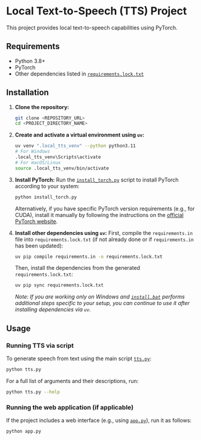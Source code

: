 # Local Text-to-Speech (TTS) Project

This project provides local text-to-speech capabilities using PyTorch.

## Requirements

*   Python 3.8+
*   PyTorch
*   Other dependencies listed in [`requirements.lock.txt`](requirements.lock.txt:1)

## Installation

1.  **Clone the repository:**
    ```bash
    git clone <REPOSITORY_URL>
    cd <PROJECT_DIRECTORY_NAME>
    ```

2.  **Create and activate a virtual environment using `uv`:**
    ```bash
    uv venv ".local_tts_venv" --python python3.11
    # For Windows
    .local_tts_venv\Scripts\activate
    # For macOS/Linux
    source .local_tts_venv/bin/activate
    ```

3.  **Install PyTorch:**
    Run the [`install_torch.py`](install_torch.py:1) script to install PyTorch according to your system:
    ```bash
    python install_torch.py
    ```
    Alternatively, if you have specific PyTorch version requirements (e.g., for CUDA), install it manually by following the instructions on the [official PyTorch website](https://pytorch.org/get-started/locally/).

4.  **Install other dependencies using `uv`:**
    First, compile the `requirements.in` file into `requirements.lock.txt` (if not already done or if `requirements.in` has been updated):
    ```bash
    uv pip compile requirements.in -o requirements.lock.txt
    ```
    Then, install the dependencies from the generated `requirements.lock.txt`:
    ```bash
    uv pip sync requirements.lock.txt
    ```
    *Note: If you are working only on Windows and [`install.bat`](install.bat:1) performs additional steps specific to your setup, you can continue to use it after installing dependencies via `uv`.*

## Usage

### Running TTS via script

To generate speech from text using the main script [`tts.py`](tts.py:1):
```bash
python tts.py
```
For a full list of arguments and their descriptions, run:
```bash
python tts.py --help
```

### Running the web application (if applicable)

If the project includes a web interface (e.g., using [`app.py`](app.py:1)), run it as follows:
```bash
python app.py